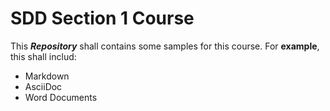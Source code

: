 # SDD Section 1 Course 

This ***Repository*** shall contains some samples for this course.
For **example**, this shall includ:

- Markdown
- AsciiDoc
- Word Documents
